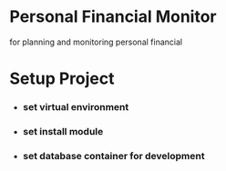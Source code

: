 # Personal Financial Monitor
for planning and monitoring personal financial

# Setup Project
- ### set virtual environment
- ### set install module
- ### set database container for development